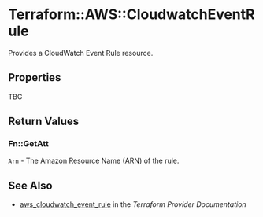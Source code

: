 # Terraform::AWS::CloudwatchEventRule

Provides a CloudWatch Event Rule resource.

## Properties

TBC

## Return Values

### Fn::GetAtt

`Arn` - The Amazon Resource Name (ARN) of the rule.

## See Also

* [aws_cloudwatch_event_rule](https://www.terraform.io/docs/providers/aws/r/cloudwatch_event_rule.html) in the _Terraform Provider Documentation_
